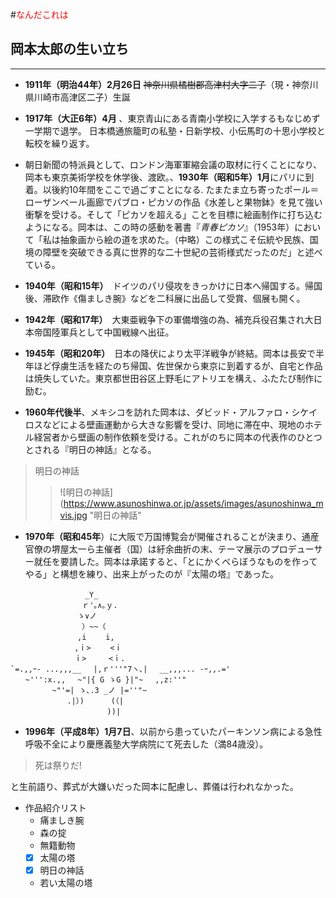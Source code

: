 #<font color="Red">なんだこれは</font>
## 岡本太郎の生い立ち
***
* **1911年（明治44年）2月26日** ~~神奈川県橘樹郡高津村大字二子~~（現・神奈川県川崎市高津区二子）生誕

* **1917年（大正6年）4月** 、東京青山にある青南小学校に入学するもなじめず一学期で退学。
日本橋通旅籠町の私塾・日新学校、小伝馬町の十思小学校と転校を繰り返す。

* 朝日新聞の特派員として、ロンドン海軍軍縮会議の取材に行くことになり、岡本も東京美術学校を休学後、渡欧。、**1930年（昭和5年）1月**にパリに到着。以後約10年間をここで過ごすことになる.
たまたま立ち寄ったポール＝ローザンベール画廊でパブロ・ピカソの作品《水差しと果物鉢》を見て強い衝撃を受ける。そして「ピカソを超える」ことを目標に絵画制作に打ち込むようになる。岡本は、この時の感動を著書『_青春ピカソ_』（1953年）において「私は抽象画から絵の道を求めた。（中略）この様式こそ伝統や民族、国境の障壁を突破できる真に世界的な二十世紀の芸術様式だったのだ」と述べている。

* **1940年（昭和15年）**　ドイツのパリ侵攻をきっかけに日本へ帰国する。帰国後、滞欧作《傷ましき腕》などを二科展に出品して受賞、個展も開く。

* **1942年（昭和17年）**　大東亜戦争下の軍備増強の為、補充兵役召集され大日本帝国陸軍兵として中国戦線へ出征。

* **1945年（昭和20年）**　日本の降伏により太平洋戦争が終結。岡本は長安で半年ほど俘虜生活を経たのち帰国、佐世保から東京に到着するが、自宅と作品は焼失していた。東京都世田谷区上野毛にアトリエを構え、ふたたび制作に励む。

* **1960年代後半**、メキシコを訪れた岡本は、ダビッド・アルファロ・シケイロスなどによる壁画運動から大きな影響を受け、同地に滞在中、現地のホテル経営者から壁画の制作依頼を受ける。これがのちに岡本の代表作のひとつとされる『明日の神話』となる。
> 明日の神話
>> ![明日の神話](https://www.asunoshinwa.or.jp/assets/images/asunoshinwa_mvis.jpg "明日の神話"
* **1970年（昭和45年**）に大阪で万国博覧会が開催されることが決まり、通産官僚の堺屋太一ら主催者（国）は紆余曲折の末、テーマ展示のプロデューサー就任を要請した。岡本は承諾すると、「とにかくべらぼうなものを作ってやる」と構想を練り、出来上がったのが『太陽の塔』であった。
```****太陽の塔 
　　　　　　　　　　_Y_  
　 　 　 　 　 　 ｒ'｡∧｡ｙ. 
　　　　　　　　　ゝ∨ノ　　　　
　　　　　　　　　 ）~~（ 　 　 　 　　
　　　　　　　　　,i　　 i, 　 　 　 　 　 　　　　　　
　　　　　　　　 ,ｉ>　　 <ｉ 　 　 
　　　　　　　　 ｉ>　　　<ｉ. 　 　
`=.,,ｰ- ...,,,__　 |,ｒ'''"7ヽ､|　 __,,,... -ｰ,,.=' 　 　 　 　
　　~''':x.,,　 ~"|{ G ゝG }|"~　 ,,z:''" 　 　 　 　 　 　 　 　 　　　 
　　　　　 ~"'=| ゝ､.3 _ノ |=''"~ 　 　 　
　　　　　　　 .|）) 　　　(（| 　 　　　　
　　　　　　　　　　　　　))| 　
```
* **1996年（平成8年）1月7日**、以前から患っていたパーキンソン病による急性呼吸不全により慶應義塾大学病院にて死去した（満84歳没）。
> 死は祭りだ!

と生前語り、葬式が大嫌いだった岡本に配慮し、葬儀は行われなかった。



- 作品紹介リスト
  - 痛ましき腕
  - 森の掟
  - 無籍動物
  -[x] 太陽の塔
  -[x]  明日の神話
  - 若い太陽の塔
